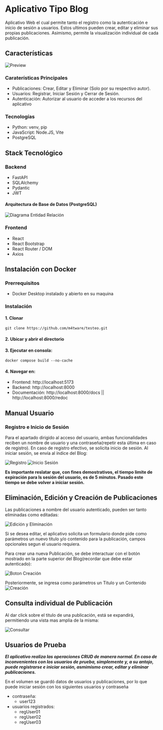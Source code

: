 # Aplicativo Tipo Blog

Aplicativo Web el cual permite tanto el registro como la autenticación e inicio de sesión a usuarios. Estos ultimos pueden crear, editar y eliminar sus propias publicaciones. Asimismo, permite la visualización individual de cada publicación.

## Características
![Preview](./img//preview.png)

### Caraterísticas Principales

- Publicaciones: Crear, Editar y Eliminar (Solo por su respectivo autor).
- Usuarios: Registrar, Iniciar Sesión y Cerrar de Sesión.
- Autenticación: Autorizar al usuario de acceder a los recursos del aplicativo

### Tecnologías

- Python: venv, pip
- JavaScript: Node.JS, Vite
- PostgreSQL

## Stack Tecnológico

### Backend

- FastAPI
- SQLAlchemy
- Pydantic
- JWT

#### Arquitectura de Base de Datos (PostgreSQL)
![Diagrama Entidad Relación](./img/der.png 'Diagrama Entidad Relación')

### Frontend

- React
- React Bootstrap
- React Router / DOM
- Axios

## Instalación con Docker
### Prerrequisitos
- Docker Desktop instalado y abierto en su maquina

### Instalación

#### 1. Clonar
    git clone https://github.com/m4tware/testeo.git

#### 2. Ubicar y abrir el directorio

#### 3. Ejecutar en consola:
    docker compose build --no-cache
    
#### 4. Navegar en:
- Frontend: http://localhost:5173
- Backend: http://localhost:8000
- Documentación: http://localhost:8000/docs ||  http://localhost:8000/redoc

## Manual Usuario

### Registro e Inicio de Sesión

Para el apartado dirigido al acceso del usuario, ambas funcionalidades reciben un nombre de usuario y una contraseña(repetir esta última en caso de registro). En caso de registro efectivo, se solicita inicio de sesión. Al iniciar sesión, se envía al índice del Blog:

![](./img/register.png 'Registro')
![](./img/login.png 'Inicio Sesión')

**Es importante reslatar que, con fines demostrativos, el tiempo limite de expiración para ls sesión del usuario, es de 5 minutos. Pasado este tiempo se debe volver a iniciar sesión.**

## Eliminación, Edición y Creación de Publicaciones
Las publicaciones a nombre del usuario autenticado, pueden ser tanto eliminadas como editadas:

![](./img/edit_delete.png 'Edición y Eliminación')

Si se desea editar, el aplicativo solicita un formulario donde pide como parámetros un nuevo titulo y/o contenido para la publicación, campos opcionales segun el usuario requiera.

Para crear una nueva Publicación, se debe interactuar con el botón mostrado en la parte superior del Blog(recordar que debe estar autenticado):

![](./img/create_button.png 'Boton Creación')

Posteriormente, se ingresa como parámetros un Titulo y un Contenido
![](./img/create.png 'Creación')

## Consulta individual de Publicación

Al dar click sobre el titulo de una publicación, está se expandirá, permitiendo una vista mas amplia de la misma:

![](./img/visual.png 'Consultar')

## Usuarios de Prueba
___El aplicativo realiza las operaciones CRUD de manera normal. En caso de inconvenientes con los usuarios de prueba, simplemente y, a su antojo, puede registrarse e iniciar sesión, asmimismo crear, editar y eliminar publicaciones.___

En el volumen se guardó datos de usuarios y publicaciones, por lo que puede iniciar sesión con los siguientes usuarios y contraseña
- contraseña: 
    - user123
- usuarios registrados:
    - regUser01
    - regUser02
    - regUser03